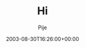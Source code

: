 ---
title: 'Hi'
posts: 1
hash: 't158'
author: 'Pije'
date: 2003-08-30T16:26:00+00:00
sources:
  - http://forums.tokipona.org/viewtopic.php%3Ft=158.html
---